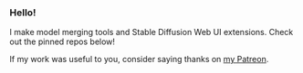 ### Hello!

I make model merging tools and Stable Diffusion Web UI extensions. Check out the pinned repos below!

If my work was useful to you, consider saying thanks on [my Patreon](https://www.patreon.com/ljleb).
